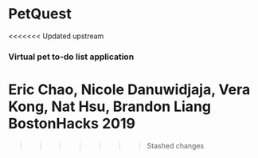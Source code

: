 # PetQuest
<<<<<<< Updated upstream
### Virtual pet to-do list application

Eric Chao, Nicole Danuwidjaja, Vera Kong, Nat Hsu, Brandon Liang
BostonHacks 2019
=======

>>>>>>> Stashed changes
